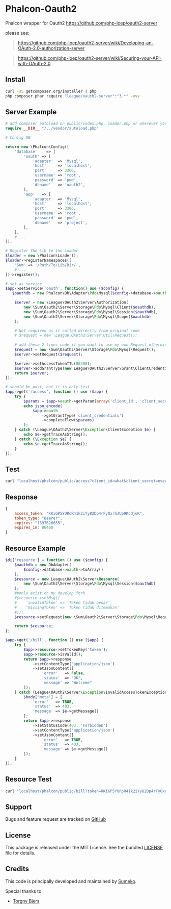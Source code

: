 Phalcon-Oauth2
==============

Phalcon wrapper for Oauth2 https://github.com/php-loep/oauth2-server

please see:
> https://github.com/php-loep/oauth2-server/wiki/Developing-an-OAuth-2.0-authorization-server

> https://github.com/php-loep/oauth2-server/wiki/Securing-your-API-with-OAuth-2.0


Install
-------
```bash
curl -sS getcomposer.org/installer | php
php composer.phar require "league/oauth2-server":"3.*" -vvv
```
Server Example
--------------
```php
# add composer autoload on public/index.php, loader.php or wherever you want
require __DIR__ "/../vendor/autoload.php"

# Config DB

return new \Phalcon\Config([
    'database'    => [
        'oauth' => [
            'adapter'  => 'Mysql',
            'host'     => 'localhost',
            'port'     => 3306,
            'username' => 'root',
            'password' => 'pwd',
            'dbname'   => 'oauth2',
        ],
        'app'   => [
            'adapter'  => 'Mysql',
            'host'     => 'localhost',
            'port'     => 3306,
            'username' => 'root',
            'password' => 'pwd',
            'dbname'   => 'project',
        ],
    ],
    # ...
]);

# Register The Lib to the loader
$loader = new \Phalcon\Loader();
$loader->registerNamespaces([
    'Sum' => '/Path/To/Lib/Dir/',
    # ...
])->register();

# set as service
$app->setService('oauth', function() use ($config) {
   $oauthdb = new Phalcon\Db\Adapter\Pdo\Mysql($config->database->oauth->toArray());

    $server = new \League\OAuth2\Server\Authorization(
        new \Sum\Oauth2\Server\Storage\Pdo\Mysql\Client($oauthdb),
        new \Sum\Oauth2\Server\Storage\Pdo\Mysql\Session($oauthdb),
        new \Sum\Oauth2\Server\Storage\Pdo\Mysql\Scope($oauthdb)
    );

    # Not required as it called directly from original code
    # $request = new \League\OAuth2\Server\Util\Request();
    
    # add these 2 lines code if you want to use my own Request otherwise comment it
    $request = new \Sum\Oauth2\Server\Storage\Pdo\Mysql\Request(); 
    $server->setRequest($request);

    $server->setAccessTokenTTL(86400);
    $server->addGrantType(new League\OAuth2\Server\Grant\ClientCredentials());
    return $server;
});

# should be post, but it is only test 
$app->get('/access', function () use ($app) {
	try {
	    $params = $app->oauth->getParam(array('client_id', 'client_secret'));
	    echo json_encode(
	    	$app->oauth
	    		->getGrantType('client_credentials')
	    		->completeFlow($params)
	    );
	} catch (\League\OAuth2\Server\Exception\ClientException $e) {
	    echo $e->getTraceAsString();
	} catch (\Exception $e) {
	    echo $e->getTraceAsString();
	}
});
```
Test
----
```bash
curl "localhost/phalcon/public/access?client_id=what&client_secret=ever"
```
Response
--------
```js
{
	access_token: "KKiGP5YURoR41k2iYy82Dp4rFyOxrhJUp9KcdjuK",
	token_type: "Bearer",
	expires: "1397626655",
	expires_in: 86400
}
```

Resource Example
----------------
```php
$di['resource'] = function () use ($config) {
    $oauthdb = new DbAdapter(
        $config->database->oauth->toArray()
    );
    $resource = new League\OAuth2\Server\Resource(
        new \Sum\Oauth2\Server\Storage\Pdo\Mysql\Session($oauthdb)
    );
    ##only exist on my develop fork
    #$resource->setMsg([
    #    'invalidToken' => 'Token tidak benar',
    #    'missingToken' => 'Token tidak ditemukan'
    #]);
    $resource->setRequest(new \Sum\Oauth2\Server\Storage\Pdo\Mysql\Request());

    return $resource;
};

$app->get('/bill', function () use ($app) {
    try {
        $app->resource->setTokenKey('token');
        $app->resource->isValid();
        return $app->response
            ->setContentType('application/json')
            ->setJsonContent([
	            'error'   => False,
	            'status'  => "OK",
	            'message' => "Welcome"
        ]);
    } catch (League\OAuth2\Server\Exception\InvalidAccessTokenException $e) {
        $body['meta'] = [
            'error'   => TRUE,
            'status'  => 403,
            'message' => $e->getMessage()
        ];
        return $app->response
            ->setStatusCode(403, 'Forbidden')
            ->setContentType('application/json')
            ->setJsonContent([
	            'error'   => TRUE,
	            'status'  => 403,
	            'message' => $e->getMessage()
		]);
    }
});
```
Resource Test
-------------
```bash
curl "localhost/phalcon/public/bill?token=KKiGP5YURoR41k2iYy82Dp4rFyOxrhJUp9KcdjuK"
```

## Support

Bugs and feature request are tracked on [GitHub](https://github.com/sumeko/phalcon-oauth2/issues)

## License

This package is released under the MIT License. See the bundled [LICENSE](https://github.com/sumeko/phalcon-oauth2/blob/master/LICENSE) file for details.

## Credits

This code is principally developed and maintained by [Sumeko](https://github.com/sumeko).

Special thanks to:

* [Torgny Bjers](https://github.com/tbjers)

